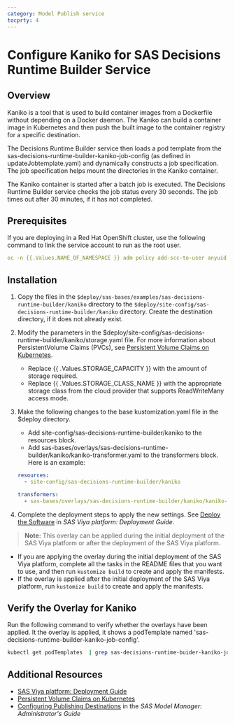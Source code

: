 ```yaml
---
category: Model Publish service
tocprty: 4
---
```


# Configure Kaniko for SAS Decisions Runtime Builder Service

## Overview

Kaniko is a tool that is used to build container images from a Dockerfile without depending on a Docker daemon. The Kaniko can build a container image in Kubernetes and then push the built image to the container registry for a specific destination.

The Decisions Runtime Builder service then loads a pod template from the sas-decisions-runtime-builder-kaniko-job-config (as defined in updateJobtemplate.yaml) and dynamically constructs a job specification. The job specification helps mount the directories in the Kaniko container.

The Kaniko container is started after a batch job is executed. The Decisions Runtime Builder service checks the job status every 30 seconds. The job times out after 30 minutes, if it has not completed.

## Prerequisites

If you are deploying in a Red Hat OpenShift cluster, use the following command to link the service account to run as the root user.

```yaml
oc -n {{.Values.NAME_OF_NAMESPACE }} adm policy add-scc-to-user anyuid -z sas-decisions-runtime-builder-kaniko
```

## Installation

1. Copy the files in the `$deploy/sas-bases/examples/sas-decisions-runtime-builder/kaniko` directory to the `$deploy/site-config/sas-decisions-runtime-builder/kaniko` directory. Create the destination directory, if it does not already exist.

2. Modify the parameters in the $deploy/site-config/sas-decisions-runtime-builder/kaniko/storage.yaml file. For more information about PersistentVolume Claims (PVCs), see [Persistent Volume Claims on Kubernetes](https://kubernetes.io/docs/concepts/storage/persistent-volumes/#persistentvolumeclaims).

   - Replace {{ .Values.STORAGE_CAPACITY }} with the amount of storage required.
   - Replace {{ .Values.STORAGE_CLASS_NAME }} with the appropriate storage class from the cloud provider that supports ReadWriteMany access mode.

3. Make the following changes to the base kustomization.yaml file in the $deploy directory.

   - Add site-config/sas-decisions-runtime-builder/kaniko to the resources block.
   - Add sas-bases/overlays/sas-decisions-runtime-builder/kaniko/kaniko-transformer.yaml to the transformers block. Here is an example:

   ```yaml
   resources:
     - site-config/sas-decisions-runtime-builder/kaniko

   transformers:
     - sas-bases/overlays/sas-decisions-runtime-builder/kaniko/kaniko-transformer.yaml
   ```

4. Complete the deployment steps to apply the new settings. See [Deploy the Software](http://documentation.sas.com/?cdcId=itopscdc&cdcVersion=default&docsetId=dplyml0phy0dkr&docsetTarget=p127f6y30iimr6n17x2xe9vlt54q.htm) in _SAS Viya platform: Deployment Guide_.

> **Note:** This overlay can be applied during the initial deployment of the SAS Viya platform or after the deployment of the SAS Viya platform.

- If you are applying the overlay during the initial deployment of the SAS Viya platform, complete all the tasks in the README files that you want to use, and then run `kustomize build` to create and apply the manifests.
- If the overlay is applied after the initial deployment of the SAS Viya platform, run `kustomize build` to create and apply the manifests.

## Verify the Overlay for Kaniko

Run the following command to verify whether the overlays have been applied. It the overlay is applied, it shows a podTemplate named 'sas-decisions-runtime-builder-kaniko-job-config'.

```sh
kubectl get podTemplates  | grep sas-decisions-runtime-buider-kaniko-job-config
```

## Additional Resources

- [SAS Viya platform: Deployment Guide](http://documentation.sas.com/?cdcId=itopscdc&cdcVersion=default&docsetId=dplyml0phy0dkr&docsetTarget=titlepage.htm)
- [Persistent Volume Claims on Kubernetes](https://kubernetes.io/docs/concepts/storage/persistent-volumes/#persistentvolumeclaims)
- [Configuring Publishing Destinations](http://documentation.sas.com/?cdcId=mdlmgrcdc&cdcVersion=default&docsetId=mdlmgrag&docsetTarget=n0x0rvwqs9lvpun16sfdqoff4tsk.htm) in the _SAS Model Manager: Administrator's Guide_
